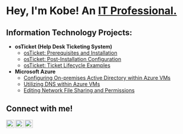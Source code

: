 <h1>Hey, I'm Kobe! An <a href="https://www.linkedin.com/in/kobes/">IT Professional.</a></h1>

<h2>Information Technology Projects:</h2>

- <b>osTicket (Help Desk Ticketing System)</b>
  - [osTicket: Prerequisites and Installation](https://github.com/thekobewan/osticket-prereqs)
  - [osTicket: Post-Installation Configuration](https://github.com/thekobewan/post-install-config)
  - [osTicket: Ticket Lifecycle Examples](https://github.com/thekobewan/ticket-lifecycle)
- <b>Microsoft Azure</b>
  - [Configuring On-premises Active Directory within Azure VMs](https://github.com/thekobewan/configure-ad)
  - [Utilizing DNS within Azure VMs](https://github.com/thekobewan/configure-ad)
  - [Editing Network File Sharing and Permissions](https://github.com/thekobewan/azure-network-protocols)

<h2>Connect with me!</h2>

[<img align="left" alt="Josh | Youtube" width="22px" src="https://cdn.jsdelivr.net/npm/simple-icons@v3/icons/youtube.svg" />][youtube]
[<img align="left" alt="Josh | LinkedIn" width="22px" src="https://cdn.jsdelivr.net/npm/simple-icons@v3/icons/linkedin.svg" />][linkedin]
[<img align="left" alt="Josh | Instagram" width="22px" src="https://cdn.jsdelivr.net/npm/simple-icons@v3/icons/instagram.svg" />][instagram]

[youtube]: https://www.youtube.com/@thekobewan
[instagram]: https://www.instagram.com/thekobewan_/?hl=en
[linkedin]: https://www.linkedin.com/in/kobes/
